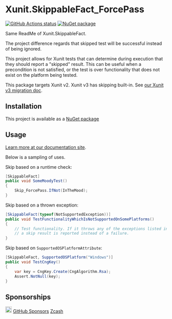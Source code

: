 Xunit.SkippableFact_ForcePass
======================

[![GitHub Actions status](https://github.com/aarnott/Xunit.SkippableFact/actions/workflows/build.yml/badge.svg)](https://github.com/AArnott/Xunit.SkippableFact/actions/workflows/build.yml)
[![NuGet package](https://img.shields.io/nuget/v/xunit.skippablefact.svg)](https://nuget.org/packages/xunit.skippablefact)

Same ReadMe of Xunit.SkippableFact.

The project difference regards that skipped test will be successful instead of being ignored.

This project allows for Xunit tests that can determine during execution that they should report a "skipped" result.
This can be useful when a precondition is not satisfied, or the test is over functionality that does not exist on the platform being tested.

This package targets Xunit v2.
Xunit v3 has skipping built-in.
See [our Xunit v3 migration doc](https://aarnott.github.io/Xunit.SkippableFact/docs/xunit-v3.html).

## Installation

This project is available as a [NuGet package][NuPkg]

## Usage

[Learn more at our documentation site](https://aarnott.github.io/Xunit.SkippableFact/).

Below is a sampling of uses.

Skip based on a runtime check:

```csharp
[SkippableFact]
public void SomeMoodyTest()
{
    Skip_ForcePass.IfNot(InTheMood);
}
```

Skip based on a thrown exception:

```csharp
[SkippableFact(typeof(NotSupportedException))]
public void TestFunctionalityWhichIsNotSupportedOnSomePlatforms()
{
    // Test functionality. If it throws any of the exceptions listed in the attribute,
    // a skip result is reported instead of a failure.
}
```

Skip based on `SupportedOSPlatformAttribute`:

```csharp
[SkippableFact, SupportedOSPlatform("Windows")]
public void TestCngKey()
{
    var key = CngKey.Create(CngAlgorithm.Rsa);
    Assert.NotNull(key);
}
```

## Sponsorships

[<img src="https://api.gitsponsors.com/api/badge/img?id=39364524" height="20">](https://api.gitsponsors.com/api/badge/link?p=gfTAaPbnYnow49AIjp8+x6zqItEv9S5jyYxbQltcORwVT6sruhrlqC8A/BAUipwCTnxBrMnnlPhVz2HXELTWe3KqMHrfiusNcB64Wnh4efdCTfCjt5lR/fofmSyjWbMoakjbDpQOHfWcwGy1lvsUbw==) [GitHub Sponsors](https://github.com/sponsors/AArnott)
[Zcash](zcash:u1vv2ws6xhs72faugmlrasyeq298l05rrj6wfw8hr3r29y3czev5qt4ugp7kylz6suu04363ze92dfg8ftxf3237js0x9p5r82fgy47xkjnw75tqaevhfh0rnua72hurt22v3w3f7h8yt6mxaa0wpeeh9jcm359ww3rl6fj5ylqqv54uuwrs8q4gys9r3cxdm3yslsh3rt6p7wznzhky7)

[NuPkg]: https://www.nuget.org/packages/Xunit.SkippableFact
